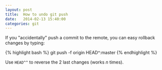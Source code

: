```yaml
---
layout: post
title:  How to undo git push
date:   2014-02-13 15:40:00
categories: git
---
```


If you "accidentally" push a commit to the remote, you can easy rollback changes by typing:

{% highlight bash %}
git push -f origin HEAD^:master
{% endhighlight %}

Use `HEAD^^` to reverse the 2 last changes (works *n* times).

